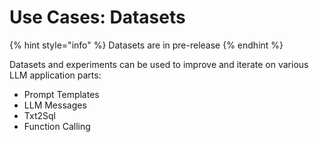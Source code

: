 # Use Cases: Datasets

{% hint style="info" %}
Datasets are in pre-release
{% endhint %}

Datasets and experiments can be used to improve and iterate on various LLM application parts:

* Prompt Templates
* LLM Messages
* Txt2Sql
* Function Calling

